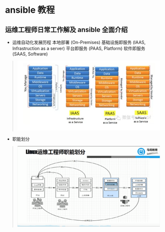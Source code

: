 # ansible 教程

## 运维工程师日常工作解及 ansible 全面介绍

- 运维自动化发展历程
本地部署 (On-Premises)
基础设施即服务 (IAAS, Infrastruction as a server)
平台即服务 (PAAS, Platform)
软件即服务 (SAAS, Software)

>![ansible_server](/.attachments/ansible_server.png)

- 职能划分

>![linux_ops](/.attachments/linux_ops.png)

